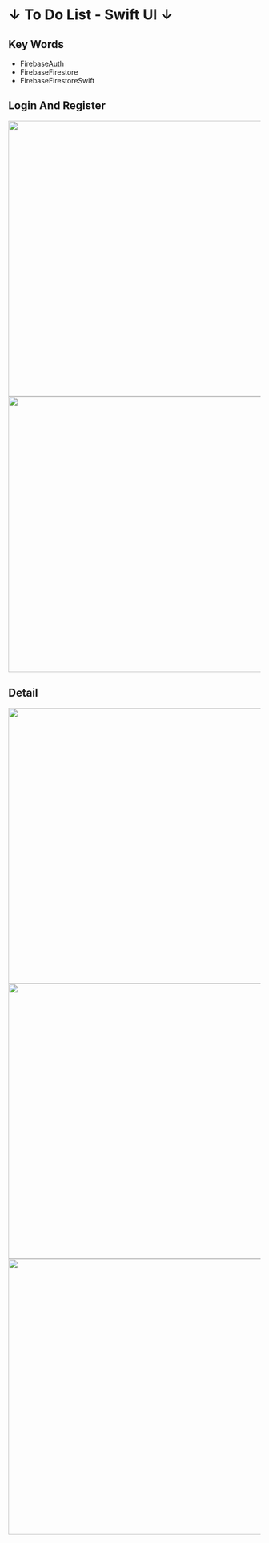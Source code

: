 # ↓ To Do List - Swift UI ↓

## Key Words

- FirebaseAuth
- FirebaseFirestore
- FirebaseFirestoreSwift

## Login And Register

<p>
  <img height="550" align="center" src="https://github.com/devburakaydin/To-Do-List-With-Swift-UI/assets/55949311/a7c5e4a3-4f9f-4777-9c5c-e640b973511c"/>
  <img height="550" align="center" src="https://github.com/devburakaydin/To-Do-List-With-Swift-UI/assets/55949311/edcd9719-fa98-457d-87c6-b46f6d804bec"/>
</p>

## Detail

<p>
  <img height="550" align="center" src="https://github.com/devburakaydin/To-Do-List-With-Swift-UI/assets/55949311/e0087427-b328-4f1d-af36-bfe1c324066f"/>
  <img height="550" align="center" src="https://github.com/devburakaydin/To-Do-List-With-Swift-UI/assets/55949311/efafa54c-1cf7-4b5c-90fa-aefe83bda965"/>
  <img height="550" align="center" src="https://github.com/devburakaydin/To-Do-List-With-Swift-UI/assets/55949311/a72bc730-8736-4d5d-9348-62c3eefd7332"/>
</p>
